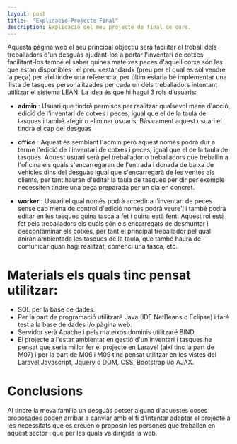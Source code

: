 ```yaml
---
layout: post
title:  "Explicacio Projecte Final"
description: Explicació del meu projecte de final de curs.
---
```

Aquesta pàgina web el seu principal objectiu serà facilitar el treball dels treballadors d'un desguàs ajudant-los a portar l'inventari de cotxes facilitant-los també el saber quines mateixes peces d'aquell cotxe són les que estan disponibles i el preu «estàndard» (preu per el qual es sol vendre la peça) per així tindre una referencia, per últim estaria bé implementar una llista de tasques personalitzades per cada un dels treballadors intentant utilitzar el sistema LEAN.
La idea és que hi hagui 3 rols d’usuaris:

  * **admin** : Usuari que tindrà permisos per realitzar qualsevol mena d'acció, edició de l'inventari de cotxes i peces, igual que el de la taula de tasques i també afegir o eliminar usuaris.
Bàsicament aquest usuari el tindrà el cap del desguàs

  * **office** : Aquest és semblant l'admin però aquest només podrà dur a terme l'edició de l'inventari de cotxes i peces, igual que el de la taula de tasques. Aquest usuari serà pel treballador o treballadors que treballin a l'oficina els quals s'encarregaran de l'entrada i donada de baixa de vehicles dins del desguàs igual que s'encarregarà de les ventes als clients, per tant hauran d'editar la taula de tasques per dir per exemple necessiten tindre una peça preparada per un dia en concret.

  * **worker** : Usuari el qual només podrà accedir a l'inventari de peces sense cap mena de control d'edició només podrà veure'l i també podrà editar en les tasques quina tasca a fet i quina està fent. Aquest rol està fet pels treballadors els quals són els encarregats de desmuntar i descontaminar els cotxes, per tant el principal treballador pel qual aniran ambientada les tasques de la taula, que també haurà de comunicar quan hagi realitzat, comenci una tasca, etc.

# Materials els quals tinc pensat utilitzar:
  * SQL per la base de dades.
  * Per la part de programació utilitzaré Java (IDE NetBeans o Eclipse) i faré test a la base de dades i/o pàgina web.
  * Servidor serà Apache i pels mateixos dominis utilitzaré BIND.
  * El projecte a l'estar ambientat en gestió d'un inventari i tasques he pensat que seria millor fer el projecte en Laravel (així tinc la part de M07) i per la part de M06 i M09 tinc pensat utilitzar en les vistes del Laravel Javascript, Jquery o DOM, CSS, Bootstrap i/o AJAX.

# Conclusions
Al tindre la meva família un desguàs potser alguna d'aquestes coses proposades poden arribar a canviar amb el fi d'intentar adaptar el projecte a les necessitats que es creuen o proposin les persones que treballen en aquest sector i que per les quals va dirigida la web.

